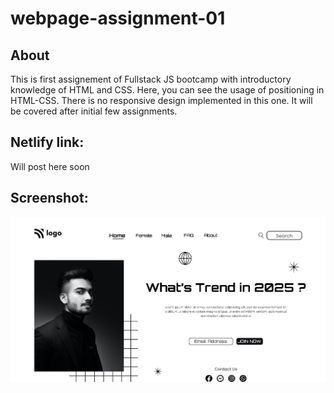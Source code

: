 # webpage-assignment-01

## About

This is first assignement of Fullstack JS bootcamp with introductory knowledge of HTML and CSS.
Here, you can see the usage of positioning in HTML-CSS. There is no responsive design implemented in this one.
It will be covered after initial few assignments.

## Netlify link: 

Will post here soon

## Screenshot:

![This is an image](https://github.com/govind-magar-999/webpage-assignment-01/blob/main/thumbnail.png)


